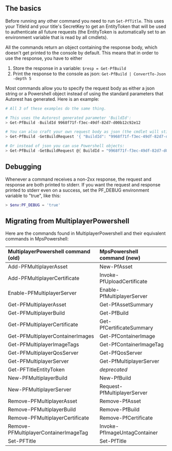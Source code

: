 ## The basics

Before running any other command you need to run `Set-PfTitle`. This uses your TitleId and your title's SecretKey to get an EntityToken that will be used to authenticate all future requests (the EntityToken is automatically set to an environment variable that is read by all cmdlets). 

All the commands return an object containing the response body, which doesn't get printed to the console by default. This means that in order to use the response, you have to either
1. Store the response in a variable: `$resp = Get-PfBuild`
1. Print the response to the console as json: `Get-PfBuild | ConvertTo-Json -depth 5`

Most commands allow you to specify the request body as either a json string or a Powershell object instead of using the standard parameters that Autorest has generated. Here is an example:
```powershell
# All 3 of these examples do the same thing.

# This uses the Autorest generated parameter 'BuildId':
> Get-PfBuild -BuildId 9968f71f-f3ec-49df-82d7-d00b12c92e12

# You can also craft your own request body as json (the cmdlet will still validate your json against the request schema):
> Get-PfBuild -GetBuildRequest '{ "BuildId": "9968f71f-f3ec-49df-82d7-d00b12c92e12" }'

# Or instead of json you can use Powershell objects:
> Get-PfBuild -GetBuildRequest @{ BuildId = "9968f71f-f3ec-49df-82d7-d00b12c92e12" }
```

## Debugging

Whenever a command receives a non-2xx response, the request and response are both printed to stderr. If you want the request and response printed to stderr even on a success, set the PF_DEBUG environment variable to "true", like this:
```powershell
> $env:PF_DEBUG = 'true'
```

## Migrating from MultiplayerPowershell

Here are the commands found in MultiplayerPowershell and their equivalent commands in MpsPowershell:

| MultiplayerPowershell command (old) | MpsPowershell command (new) |
|:-|:-|
| Add-PFMultiplayerAsset | New-PfAsset |
| Add-PFMultiplayerCertificate | Invoke-PfUploadCertificate |
| Enable-PFMultiplayerServer | Enable-PfMultiplayerServer |
| Get-PFMultiplayerAsset | Get-PfAssetSummary |
| Get-PFMultiplayerBuild | Get-PfBuild |
| Get-PFMultiplayerCertificate | Get-PfCertificateSummary |
| Get-PFMultiplayerContainerImages | Get-PfContainerImage |
| Get-PFMultiplayerImageTags | Get-PfContainerImageTag |
| Get-PFMultiplayerQosServer | Get-PfQosServer |
| Get-PFMultiplayerServer | Get-PfMultiplayerServer |
| Get-PFTitleEntityToken | *deprecated* |
| New-PFMultiplayerBuild | New-PfBuild |
| New-PFMultiplayerServer | Request-PfMultiplayerServer |
| Remove-PFMultiplayerAsset | Remove-PfAsset |
| Remove-PFMultiplayerBuild | Remove-PfBuild |
| Remove-PFMultiplayerCertificate | Remove-PfCertificate |
| Remove-PFMultiplayerContainerImageTag | Invoke-PfImageUntagContainer |
| Set-PFTitle | Set-PfTitle |
